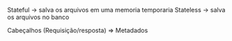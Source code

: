 
Stateful -> salva os arquivos em uma memoria temporaria
Stateless -> salva os arquivos no banco

Cabeçalhos (Requisição/resposta) => Metadados